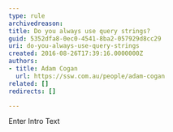 ```yaml
---
type: rule
archivedreason: 
title: Do you always use query strings?
guid: 5352dfa8-0ec0-4541-8ba2-057929d8cc29
uri: do-you-always-use-query-strings
created: 2016-08-26T17:39:16.0000000Z
authors:
- title: Adam Cogan
  url: https://ssw.com.au/people/adam-cogan
related: []
redirects: []

---
```



Enter Intro Text
<br><excerpt class='endintro'></excerpt><br>



